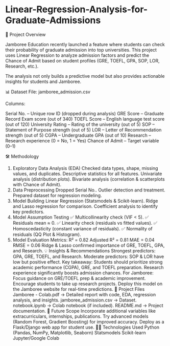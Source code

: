 # Linear-Regression-Analysis-for-Graduate-Admissions

📌 Project Overview


   Jamboree Education recently launched a feature where students can check their probability of graduate admission into top universities.
This project uses Linear Regression to analyze admission factors and predict the Chance of Admit based on student profiles (GRE, TOEFL, GPA, SOP, LOR, Research, etc.).

The analysis not only builds a predictive model but also provides actionable insights for students and Jamboree.


📊 Dataset
  File: jamboree_admission.csv

Columns:

Serial No. – Unique row ID (dropped during analysis)
GRE Score – Graduate Record Exam score (out of 340)
TOEFL Score – English language test score (out of 120)
University Rating – Rating of the university (out of 5)
SOP – Statement of Purpose strength (out of 5)
LOR – Letter of Recommendation strength (out of 5)
CGPA – Undergraduate GPA (out of 10)
Research – Research experience (0 = No, 1 = Yes)
Chance of Admit – Target variable (0–1)

🛠️ Methodology
1. Exploratory Data Analysis (EDA)
Checked data types, shape, missing values, and duplicates.
Descriptive statistics for all features.
Univariate analysis (distribution plots).
Bivariate analysis (correlation & scatterplots with Chance of Admit).
2. Data Preprocessing
Dropped Serial No..
Outlier detection and treatment.
Prepared dataset for regression modeling.
3. Model Building
Linear Regression (Statsmodels & Scikit-learn).
Ridge and Lasso regression for comparison.
Coefficient analysis to identify key predictors.
4. Model Assumption Testing
✅ Multicollinearity check (VIF < 5).
✅ Residuals mean ≈ 0.
✅ Linearity check (residuals vs fitted values).
✅ Homoscedasticity (constant variance of residuals).
✅ Normality of residuals (QQ Plot & Histogram).
5. Model Evaluation
Metrics:
R² = 0.82
Adjusted R² = 0.81
MAE = 0.04
RMSE = 0.06
Ridge & Lasso confirmed importance of GRE, TOEFL, GPA, and Research.
💡 Insights & Recommendations
Strongest predictors: GPA, GRE, TOEFL, and Research.
Moderate predictors: SOP & LOR have low but positive effect.
Key takeaway: Students should prioritize strong academic performance (CGPA), GRE, and TOEFL preparation. Research experience significantly boosts admission chances.
For Jamboree:
Focus guidance on GRE/TOEFL prep & academic improvement.
Encourage students to take up research projects.
Deploy this model on the Jamboree website for real-time predictions.
📂 Project Files
Jamboree - Colab.pdf → Detailed report with code, EDA, regression analysis, and insights.
jamboree_admission.csv → Dataset.
notebook.ipynb → Colab notebook (if included).
README.md → Project documentation.
🚀 Future Scope
Incorporate additional variables like extracurriculars, internships, publications.
Try advanced models (Random Forest, Gradient Boosting) for improved accuracy.
Deploy as a Flask/Django web app for student use.
🧑‍💻 Technologies Used
Python (Pandas, NumPy, Matplotlib, Seaborn)
Statsmodels
Scikit-learn
Jupyter/Google Colab
